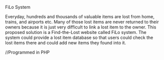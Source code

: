FiLo System


Everyday, hundreds and thousands of valuable items are lost from home, trains, and airports etc.
Many of those lost items are never returned to their owners because it is just very difficult to link a lost
item to the owner. This proposed solution is a Find-the-Lost website called FiLo
system. The system could provide a lost item database so that users could check the lost items there
and could add new items they found into it.

//Programmed in PHP
